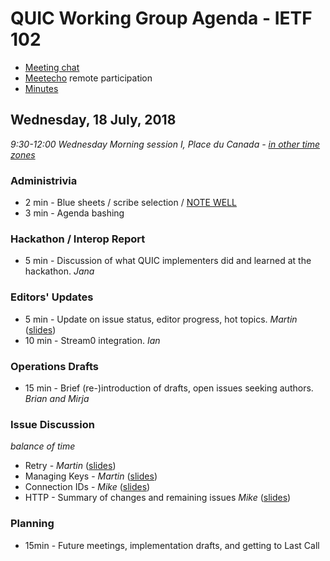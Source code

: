 # QUIC Working Group Agenda - IETF 102

* [Meeting chat](xmpp:quic@jabber.ietf.org?join)
* [Meetecho](http://www.meetecho.com/ietf102/quic) remote participation
* [Minutes](http://etherpad.tools.ietf.org:9000/p/notes-ietf-102-quic)



## Wednesday, 18 July, 2018

*9:30-12:00	Wednesday Morning session I, Place du Canada - [in other time zones](https://www.timeanddate.com/worldclock/fixedtime.html?msg=QUIC+WG+Meeting&iso=20180718T0930&p1=165&ah=2&am=30)*

### Administrivia

* 2 min - Blue sheets / scribe selection / [NOTE WELL](https://www.ietf.org/about/note-well.html)
* 3 min - Agenda bashing

### Hackathon / Interop Report

* 5 min - Discussion of what QUIC implementers did and learned at the hackathon. *Jana*

### Editors' Updates

* 5 min - Update on issue status, editor progress, hot topics. *Martin* ([slides](https://github.com/quicwg/wg-materials/raw/master/ietf102/editors.pdf))
* 10 min - Stream0 integration. *Ian*

### Operations Drafts

* 15 min - Brief (re-)introduction of drafts, open issues seeking authors. *Brian and Mirja*

### Issue Discussion

*balance of time*

* Retry - *Martin* ([slides](https://github.com/quicwg/wg-materials/blob/master/ietf102/retry.pdf))
* Managing Keys - *Martin* ([slides](https://github.com/quicwg/wg-materials/blob/master/ietf102/keys.pdf))
* Connection IDs - *Mike* ([slides](https://github.com/quicwg/wg-materials/blob/master/ietf102/CIDs.pdf))
* HTTP - Summary of changes and remaining issues *Mike* ([slides](https://github.com/quicwg/wg-materials/blob/master/ietf102/HTTP.pdf))

### Planning

* 15min - Future meetings, implementation drafts, and getting to Last Call
